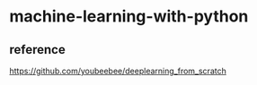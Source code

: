 # machine-learning-with-python



## reference

https://github.com/youbeebee/deeplearning_from_scratch
